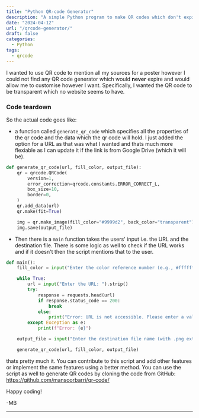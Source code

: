 ```yaml
---
title: "Python QR-code Generator"
description: "A simple Python program to make QR codes which don't expire and can be customised in any way you want"  
date: "2024-04-12"
url: "/qrcode-generator/"
draft: false
categories:
  - Python
tags:
  - qrcode
---
```


I wanted to use QR code to mention all my sources for a poster however I could not find any QR code generator which would **never** expire and would allow me to customise however I want. Specifically, I wanted the QR code to be transparent which no website seems to have. 

### Code teardown 

So the actual code goes like: 

- a function called `generate_qr_code` which specifies all the properties of the qr code and the data which the qr code will hold. I just added the option for a URL as that was what I wanted and thats much more flexiable as I can update it if the link is from Google Drive (which it will be). 

```python 
def generate_qr_code(url, fill_color, output_file):
    qr = qrcode.QRCode(
        version=1,
        error_correction=qrcode.constants.ERROR_CORRECT_L,
        box_size=10,
        border=0,
    )
    qr.add_data(url)
    qr.make(fit=True)

    img = qr.make_image(fill_color="#9999d2", back_color="transparent")
    img.save(output_file)
```

- Then there is a `main` function takes the users' input i.e. the URL and the destination file. There is some logic as well to check if the URL works and if it doesn't then the script mentions that to the user. 

```python 
def main():
    fill_color = input("Enter the color reference number (e.g., #ffffff) for the fill color: ")

    while True:
        url = input("Enter the URL: ").strip()
        try:
            response = requests.head(url)
            if response.status_code == 200:
                break
            else:
                print("Error: URL is not accessible. Please enter a valid URL.")
        except Exception as e:
            print(f"Error: {e}")

    output_file = input("Enter the destination file name (with .png extension): ")

    generate_qr_code(url, fill_color, output_file)
```

thats pretty much it. You can contribute to this script and add other features or implement the same features using a better method. You can use the script as well to generate QR codes by cloning the code from GitHub: https://github.com/mansoorbarri/qr-code/ 

Happy coding!

-MB

---
